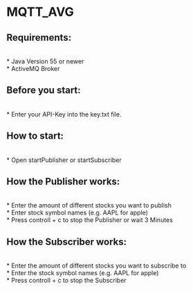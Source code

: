 # MQTT_AVG
<h2>Requirements:</h2><br />
  * Java Version 55 or newer<br />
  * ActiveMQ Broker<br />
  
<h2>Before you start: </h2><br />
  * Enter your API-Key into the key.txt file.<br />

<h2>How to start:</h2> <br />
  * Open startPublisher or startSubscriber<br />

<h2>How the Publisher works:</h2><br />
  * Enter the amount of different stocks you want to publish<br />
  * Enter stock symbol names (e.g. AAPL for apple)<br />
  * Press controll + c to stop the Publisher or wait 3 Minutes<br />
  
<h2>How the Subscriber works:</h2><br />
  * Enter the amount of different stocks you want to subscribe to<br />
  * Enter the stock symbol names (e.g. AAPL for apple)<br />
  * Press controll + c to stop the Subscriber<br />
